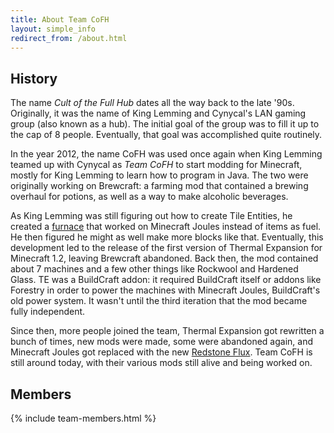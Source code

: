 ```yaml
---
title: About Team CoFH
layout: simple_info
redirect_from: /about.html
---
```


History
-------

The name <dfn>Cult of the Full Hub</dfn> dates all the way back to the late
'90s. Originally, it was the name of King Lemming and Cynycal's LAN gaming group
(also known as a hub). The initial goal of the group was to fill it up to the
cap of 8 people. Eventually, that goal was accomplished quite routinely.

In the year 2012, the name CoFH was used once again when King Lemming teamed up
with Cynycal as <dfn>Team CoFH</dfn> to start modding for Minecraft, mostly for
King Lemming to learn how to program in Java. The two were originally working on
Brewcraft: a farming mod that contained a brewing overhaul for potions, as well
as a way to make alcoholic beverages.

As King Lemming was still figuring out how to create Tile Entities, he created a
[furnace](/docs/redstone-furnace/) that worked on Minecraft Joules instead of
items as fuel. He then figured he might as well make more blocks like that.
Eventually, this development led to the release of the first version of Thermal
Expansion for Minecraft 1.2, leaving Brewcraft abandoned. Back then, the mod
contained about 7 machines and a few other things like Rockwool and Hardened
Glass. TE was a BuildCraft addon: it required BuildCraft itself or addons like
Forestry in order to power the machines with Minecraft Joules, BuildCraft's old
power system. It wasn't until the third iteration that the mod became fully
independent.

Since then, more people joined the team, Thermal Expansion got rewritten a bunch
of times, new mods were made, some were abandoned again, and Minecraft Joules
got replaced with the new [Redstone Flux](/docs/redstone-flux/). Team CoFH is
still around today, with their various mods still alive and being worked on.


Members
-------

{% include team-members.html %}
